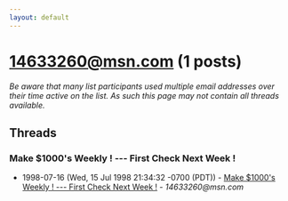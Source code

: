 ```yaml
---
layout: default
---
```


# 14633260@msn.com (1 posts)

_Be aware that many list participants used multiple email addresses over their time active on the list. As such this page may not contain all threads available._

## Threads

### Make $1000's Weekly ! --- First Check Next Week !
+ 1998-07-16 (Wed, 15 Jul 1998 21:34:32 -0700 (PDT)) - [Make $1000's Weekly ! --- First Check Next Week !](/archive/1998/07/065eca8c325fed7f30e486f87219957a4472d8e5af5a813d57265c17c8bedab7) - _14633260@msn.com_

